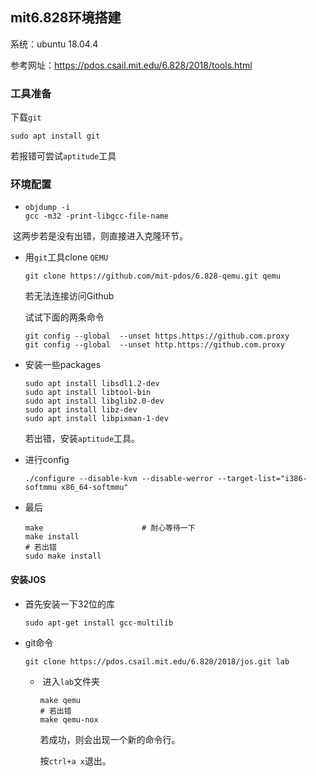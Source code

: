 ## mit6.828环境搭建

系统：ubuntu 18.04.4

参考网址：https://pdos.csail.mit.edu/6.828/2018/tools.html

### 工具准备

下载`git`

```shell
sudo apt install git
```

若报错可尝试`aptitude`工具

### 环境配置

- ```shell
  objdump -i
  gcc -m32 -print-libgcc-file-name
  ```

​		这两步若是没有出错，则直接进入克隆环节。

- 用`git`工具clone `QEMU`

  ```shell
  git clone https://github.com/mit-pdos/6.828-qemu.git qemu
  ```

  若无法连接访问Github

  试试下面的两条命令

  ```shell
  git config --global  --unset https.https://github.com.proxy 
  git config --global  --unset http.https://github.com.proxy 
  ```

- 安装一些packages

  ```shell
  sudo apt install libsdl1.2-dev
  sudo apt install libtool-bin
  sudo apt install libglib2.0-dev
  sudo apt install libz-dev
  sudo apt install libpixman-1-dev
  ```

  若出错，安装`aptitude`工具。

- 进行config

  ```shell
  ./configure --disable-kvm --disable-werror --target-list="i386-softmmu x86_64-softmmu"
  ```

- 最后

  ```shell
  make  					# 耐心等待一下
  make install
  # 若出错
  sudo make install
  ```

#### 安装JOS

- 首先安装一下32位的库

  ```shell
  sudo apt-get install gcc-multilib
  ```

- git命令

  ```shell
  git clone https://pdos.csail.mit.edu/6.828/2018/jos.git lab
  ```

  - ​	进入`lab`文件夹

    ```shell
    make qemu
    # 若出错
    make qemu-nox
    ```

    若成功，则会出现一个新的命令行。

    按`ctrl+a x`退出。